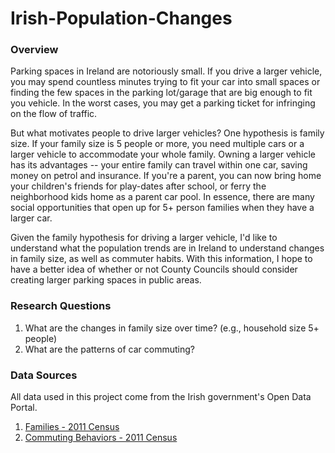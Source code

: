 # Irish-Population-Changes

### Overview

Parking spaces in Ireland are notoriously small. If you drive a larger vehicle, you may spend countless minutes trying to fit your car into small spaces or finding the few spaces in the parking lot/garage that are big enough to fit you vehicle. In the worst cases, you may get a parking ticket for infringing on the flow of traffic.

But what motivates people to drive larger vehicles? One hypothesis is family size. If your family size is 5 people or more, you need multiple cars or a larger vehicle to accommodate your whole family. Owning a larger vehicle has its advantages -- your entire family can travel within one car, saving money on petrol and insurance. If you're a parent, you can now bring home your children's friends for play-dates after school, or ferry the neighborhood kids home as a parent car pool. In essence, there are many social opportunities that open up for 5+ person families when they have a larger car.

Given the family hypothesis for driving a larger vehicle, I'd like to understand what the population trends are in Ireland to understand changes in family size, as well as commuter habits. With this information, I hope to have a better idea of whether or not County Councils should consider creating larger parking spaces in public areas. 

### Research Questions

1) What are the changes in family size over time? (e.g., household size 5+ people)
2) What are the patterns of car commuting?


### Data Sources

All data used in this project come from the Irish government's Open Data Portal. 

1. [Families - 2011 Census](https://data.gov.ie/dataset/families-t4-sa)
2. [Commuting Behaviors - 2011 Census](https://data.gov.ie/dataset/commuting-t11-sa)

